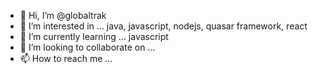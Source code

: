 - 👋 Hi, I’m @globaltrak
- 👀 I’m interested in ... java, javascript, nodejs, quasar framework, react
- 🌱 I’m currently learning ... javascript
- 💞️ I’m looking to collaborate on ...
- 📫 How to reach me ...

<!---
globaltrak/globaltrak is a ✨ special ✨ repository because its `README.md` (this file) appears on your GitHub profile.
You can click the Preview link to take a look at your changes.
--->

